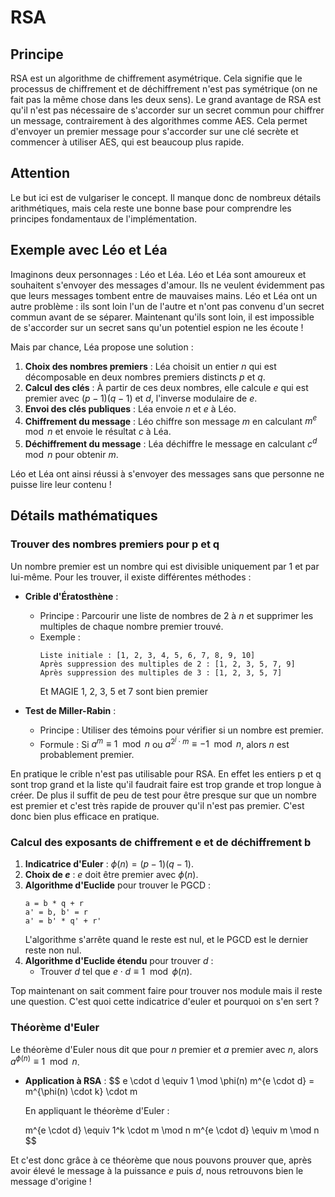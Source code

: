 # RSA

## Principe

RSA est un algorithme de chiffrement asymétrique. Cela signifie que le processus de chiffrement et de déchiffrement n'est pas symétrique (on ne fait pas la même chose dans les deux sens). Le grand avantage de RSA est qu'il n'est pas nécessaire de s'accorder sur un secret commun pour chiffrer un message, contrairement à des algorithmes comme AES. Cela permet d'envoyer un premier message pour s'accorder sur une clé secrète et commencer à utiliser AES, qui est beaucoup plus rapide.

## Attention

Le but ici est de vulgariser le concept. Il manque donc de nombreux détails arithmétiques, mais cela reste une bonne base pour comprendre les principes fondamentaux de l'implémentation.

## Exemple avec Léo et Léa

Imaginons deux personnages : Léo et Léa. Léo et Léa sont amoureux et souhaitent s'envoyer des messages d'amour. Ils ne veulent évidemment pas que leurs messages tombent entre de mauvaises mains.
Léo et Léa ont un autre problème : ils sont loin l'un de l'autre et n'ont pas convenu d'un secret commun avant de se séparer. Maintenant qu'ils sont loin, il est impossible de s'accorder sur un secret sans qu'un potentiel espion ne les écoute !

Mais par chance, Léa propose une solution :

1. **Choix des nombres premiers** : Léa choisit un entier $n$ qui est décomposable en deux nombres premiers distincts $p$ et $q$.
2. **Calcul des clés** : À partir de ces deux nombres, elle calcule $e$ qui est premier avec $(p-1)(q-1)$ et $d$, l'inverse modulaire de $e$.
3. **Envoi des clés publiques** : Léa envoie $n$ et $e$ à Léo.
4. **Chiffrement du message** : Léo chiffre son message $m$ en calculant $m^e \mod n$ et envoie le résultat $c$ à Léa.
5. **Déchiffrement du message** : Léa déchiffre le message en calculant $c^d \mod n$ pour obtenir $m$.

Léo et Léa ont ainsi réussi à s'envoyer des messages sans que personne ne puisse lire leur contenu !

## Détails mathématiques

### Trouver des nombres premiers pour p et q

Un nombre premier est un nombre qui est divisible uniquement par 1 et par lui-même. Pour les trouver, il existe différentes méthodes :

- **Crible d'Ératosthène** :
  - Principe : Parcourir une liste de nombres de 2 à $n$ et supprimer les multiples de chaque nombre premier trouvé.
  - Exemple :
    ```
    Liste initiale : [1, 2, 3, 4, 5, 6, 7, 8, 9, 10]
    Après suppression des multiples de 2 : [1, 2, 3, 5, 7, 9]
    Après suppression des multiples de 3 : [1, 2, 3, 5, 7]
    ```
    Et MAGIE 1, 2, 3, 5 et 7 sont bien premier

- **Test de Miller-Rabin** :
  - Principe : Utiliser des témoins pour vérifier si un nombre est premier.
  - Formule : Si $a^m \equiv 1 \mod n$ ou $a^{2^j \cdot m} \equiv -1 \mod n$, alors $n$ est probablement premier.

En pratique le crible n'est pas utilisable pour RSA. En effet les entiers p et q sont trop grand et la liste qu'il faudrait faire est trop grande et trop longue à créer.
De plus il suffit de peu de test pour être presque sur que un nombre est premier et c'est très rapide de prouver qu'il n'est pas premier. C'est donc bien plus efficace en pratique.

### Calcul des exposants de chiffrement e et de déchiffrement b

1. **Indicatrice d'Euler** : $\phi(n) = (p-1)(q-1)$.
2. **Choix de $e$** : $e$ doit être premier avec $\phi(n)$.
3. **Algorithme d'Euclide** pour trouver le PGCD :
    ```
    a = b * q + r
    a' = b, b' = r
    a' = b' * q' + r'
    ```
    L'algorithme s'arrête quand le reste est nul, et le PGCD est le dernier reste non nul.
4. **Algorithme d'Euclide étendu** pour trouver $d$ :
    - Trouver $d$ tel que $e \cdot d \equiv 1 \mod \phi(n)$.

Top maintenant on sait comment faire pour trouver nos module mais il reste une question. C'est quoi cette indicatrice d'euler et pourquoi on s'en sert ?

### Théorème d'Euler

Le théorème d'Euler nous dit que pour $n$ premier et $a$ premier avec $n$, alors $a^{\phi(n)} \equiv 1 \mod n$.

- **Application à RSA** :
	$$
  e \cdot d \equiv 1 \mod \phi(n)
  m^{e \cdot d} = m^{\phi(n) \cdot k} \cdot m

  En appliquant le théorème d'Euler :

  m^{e \cdot d} \equiv 1^k \cdot m \mod n
  m^{e \cdot d} \equiv m \mod n
  $$

Et c'est donc grâce à ce théorème que nous pouvons prouver que, après avoir élevé le message à la puissance $e$ puis $d$, nous retrouvons bien le message d'origine !
